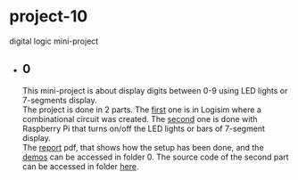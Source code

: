 # project-10
 digital logic mini-project

* ## 0
  This mini-project is about display digits between 0-9 using LED lights or 7-segments display.  
  The project is done in 2 parts. The [first](0/section%20Logisim) one is in Logisim where a combinational circuit was created. The [second](0/section%20Raspberry%20Pi) one is done with Raspberry Pi that turns on/off the LED lights or bars of 7-segment display.  
  The [report](0/report) pdf, that shows how the setup has been done, and the [demos](0/demos) can be accessed in folder 0. The source code of the second part can be accessed in folder [here](0/section%20Raspberry%20Pi/src).
